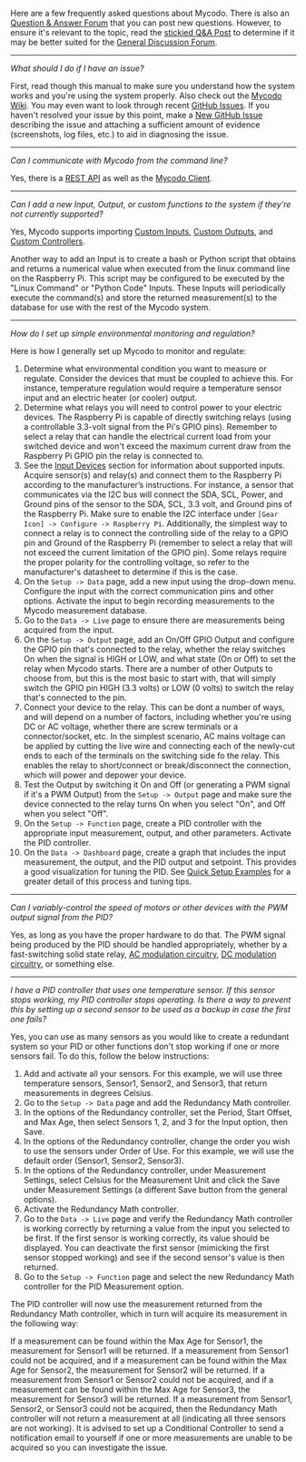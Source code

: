 Here are a few frequently asked questions about Mycodo. There is also an [Question & Answer Forum](https://kylegabriel.com/forum/questions-answers-mycodo) that you can post new questions. However, to ensure it's relevant to the topic, read the [stickied Q&A Post](https://kylegabriel.com/forum/questions-answers-mycodo/when-should-you-post-in-this-forum) to determine if it may be better suited for the [General Discussion Forum](https://kylegabriel.com/forum/general-discussion).

--------------

*What should I do if I have an issue?*

First, read though this manual to make sure you understand how the system works and you're using the system properly. Also check out the [Mycodo Wiki](https://github.com/kizniche/Mycodo/wiki). You may even want to look through recent [GitHub Issues](https://github.com/kizniche/Mycodo/issues). If you haven't resolved your issue by this point, make a [New GitHub Issue](https://github.com/kizniche/Mycodo/issues/new) describing the issue and attaching a sufficient amount of evidence (screenshots, log files, etc.) to aid in diagnosing the issue.

--------------

*Can I communicate with Mycodo from the command line?*

Yes, there is a [REST API](API.md) as well as the [Mycodo Client](Mycodo-Client.md).

--------------

*Can I add a new Input, Output, or custom functions to the system if they're not currently supported?*

Yes, Mycodo supports importing [Custom Inputs](Inputs.md/#custom-inputs), [Custom Outputs](Outputs.md/#custom-outputs), and [Custom Controllers](Functions.md/#custom-controllers).

Another way to add an Input is to create a bash or Python script that obtains and returns a numerical value when executed from the linux command line on the Raspberry Pi. This script may be configured to be executed by the "Linux Command" or "Python Code" Inputs. These Inputs will periodically execute the command(s) and store the returned measurement(s) to the database for use with the rest of the Mycodo system.

--------------

*How do I set up simple environmental monitoring and regulation?*

Here is how I generally set up Mycodo to monitor and regulate:

1.  Determine what environmental condition you want to measure or regulate. Consider the devices that must be coupled to achieve this. For instance, temperature regulation would require a temperature sensor input and an electric heater (or cooler) output.
2.  Determine what relays you will need to control power to your electric devices. The Raspberry Pi is capable of directly switching relays (using a controllable 3.3-volt signal from the Pi's GPIO pins). Remember to select a relay that can handle the electrical current load from your switched device and won't exceed the maximum current draw from the Raspberry Pi GPIO pin the relay is connected to.
3.  See the [Input Devices](Supported-Inputs.md) section for information about supported inputs. Acquire sensor(s) and relay(s) and connect them to the Raspberry Pi according to the manufacturer’s instructions. For instance, a sensor that communicates via the I2C bus will connect the SDA, SCL, Power, and Ground pins of the sensor to the SDA, SCL, 3.3 volt, and Ground pins of the Raspberry Pi. Make sure to enable the I2C interface under `[Gear Icon] -> Configure -> Raspberry Pi`. Additionally, the simplest way to connect a relay is to connect the controlling side of the relay to a GPIO pin and Ground of the Raspberry Pi (remember to select a relay that will not exceed the current limitation of the GPIO pin). Some relays require the proper polarity for the controlling voltage, so refer to the manufacturer's datasheet to determine if this is the case.
4.  On the ``Setup -> Data`` page, add a new input using the drop-down menu. Configure the input with the correct communication pins and other options. Activate the input to begin recording measurements to the Mycodo measurement database.
5.  Go to the ``Data -> Live`` page to ensure there are measurements being acquired from the input.
6.  On the ``Setup -> Output`` page, add an On/Off GPIO Output and configure the GPIO pin that's connected to the relay, whether the relay switches On when the signal is HIGH or LOW, and what state (On or Off) to set the relay when Mycodo starts. There are a number of other Outputs to choose from, but this is the most basic to start with, that will simply switch the GPIO pin HIGH (3.3 volts) or LOW (0 volts) to switch the relay that's connected to the pin.
7.  Connect your device to the relay. This can be dont a number of ways, and will depend on a number of factors, including whether you're using DC or AC voltage, whether there are screw terminals or a connector/socket, etc. In the simplest scenario, AC mains voltage can be applied by cutting the live wire and connecting each of the newly-cut ends to each of the terminals on the switching side fo the relay. This enables the relay to short/connect or break/disconnect the connection, which will power and depower your device.
8.  Test the Output by switching it On and Off (or generating a PWM signal if it's a PWM Output) from the ``Setup -> Output`` page and make sure the device connected to the relay turns On when you select "On", and Off when you select "Off".
9.  On the ``Setup -> Function`` page, create a PID controller with the appropriate input measurement, output, and other parameters. Activate the PID controller.
10. On the ``Data -> Dashboard`` page, create a graph that includes the input measurement, the output, and the PID output and setpoint. This provides a good visualization for tuning the PID. See [Quick Setup Examples](Functions.md/#quick-setup-examples) for a greater detail of this process and tuning tips.

--------------

*Can I variably-control the speed of motors or other devices with the PWM output signal from the PID?*

Yes, as long as you have the proper hardware to do that. The PWM signal being produced by the PID should be handled appropriately, whether by a fast-switching solid state relay, [AC modulation circuitry](Outputs.md/#schematics-for-ac-modulation), [DC modulation circuitry](Outputs.md/#schematics-for-dc-fan-control), or something else.

--------------

*I have a PID controller that uses one temperature sensor. If this sensor stops working, my PID controller stops operating. Is there a way to prevent this by setting up a second sensor to be used as a backup in case the first one fails?*

Yes, you can use as many sensors as you would like to create a redundant system so your PID or other functions don't stop working if one or more sensors fail. To do this, follow the below instructions:

1. Add and activate all your sensors. For this example, we will use three temperature sensors, Sensor1, Sensor2, and Sensor3, that return measurements in degrees Celsius.
2. Go to the ``Setup -> Data`` page and add the Redundancy Math controller.
3. In the options of the Redundancy controller, set the Period, Start Offset, and Max Age, then select Sensors 1, 2, and 3 for the Input option, then Save.
4. In the options of the Redundancy controller, change the order you wish to use the sensors under Order of Use. For this example, we will use the default order (Sensor1, Sensor2, Sensor3).
5. In the options of the Redundancy controller, under Measurement Settings, select Celsius for the Measurement Unit and click the Save under Measurement Settings (a different Save button from the general options).
6. Activate the Redundancy Math controller.
7. Go to the ``Data -> Live`` page and verify the Redundancy Math controller is working correctly by returning a value from the input you selected to be first. If the first sensor is working correctly, its value should be displayed. You can deactivate the first sensor (mimicking the first sensor stopped working) and see if the second sensor's value is then returned.
8. Go to the ``Setup -> Function`` page and select the new Redundancy Math controller for the PID Measurement option.

The PID controller will now use the measurement returned from the Redundancy Math controller, which in turn will acquire its measurement in the following way:

If a measurement can be found within the Max Age for Sensor1, the measurement for Sensor1 will be returned. If a measurement from Sensor1 could not be acquired, and if a measurement can be found within the Max Age for Sensor2, the measurement for Sensor2 will be returned. If a measurement from Sensor1 or Sensor2 could not be acquired, and if a measurement can be found within the Max Age for Sensor3, the measurement for Sensor3 will be returned. If a measurement from Sensor1, Sensor2, or Sensor3 could not be acquired, then the Redundancy Math controller will not return a measurement at all (indicating all three sensors are not working). It is advised to set up a Conditional Controller to send a notification email to yourself if one or more measurements are unable to be acquired so you can investigate the issue.